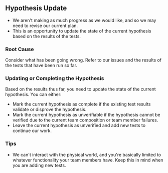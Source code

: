 ## Hypothesis Update

- We aren't making as much progress as we would like, and so we may need to revise our current plan.
- This is an opportunity to update the state of the current hypothesis based on the results of the tests.

### Root Cause

Consider what has been going wrong. Refer to our issues and the results of the tests that have been run so far. 

### Updating or Completing the Hypothesis

Based on the results thus far, you need to update the state of the current hypothesis. You can either:
- Mark the current hypothesis as complete if the existing test results validate or disprove the hypothesis.
- Mark the current hypothesis as unverifiable if the hypothesis cannot be verified due to the current team composition or team member failures.
- Leave the current hypothesis as unverified and add new tests to continue our work.

### Tips

- We can't interact with the physical world, and you're basically limited to whatever functionality your team members have. Keep this in mind when you are adding new tests.
